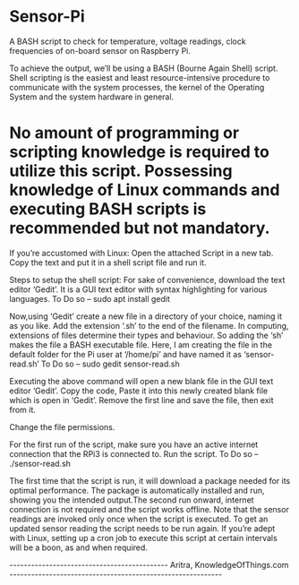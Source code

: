 # Sensor-Pi
A BASH script to check for temperature, voltage readings, clock frequencies of on-board sensor on Raspberry Pi.

To achieve the output, we’ll be using a BASH (Bourne Again Shell) script. Shell scripting is the easiest and least resource-intensive procedure to communicate with the system processes, the kernel of the Operating System and the system hardware in general.

# No amount of programming or scripting knowledge is required to utilize this script. Possessing knowledge of Linux commands and executing BASH scripts is recommended but not mandatory. #


If you’re accustomed with Linux:
Open the attached Script in a new tab. Copy the text and put it in a shell script file and run it.



Steps to setup the shell script:
For sake of convenience, download the text editor ‘Gedit’. It is a GUI text editor with syntax highlighting for various languages.
To Do so – sudo apt install gedit

Now,using ‘Gedit’ create a new file in a directory of your choice, naming it as you like. Add the extension ‘.sh’ to the end of the filename. In computing, extensions of files determine their types and behaviour. So adding the ‘sh’ makes the file a BASH executable file.
Here, I am creating the file in the default folder for the Pi user at ‘/home/pi’ and have named it as ‘sensor-read.sh’
To Do so – sudo gedit sensor-read.sh

Executing the above command will open a new blank file in the GUI text editor ‘Gedit’. Copy the code, Paste it into this newly created blank file which is open in ‘Gedit’. Remove the first line and save the file, then exit from it.

Change the file permissions.

For the first run of the script, make sure you have an active internet connection that the RPi3 is connected to. Run the script.
To Do so – ./sensor-read.sh


The first time that the script is run, it will download a package needed for its optimal performance. The package is automatically installed and run, showing you the intended output.The second run onward, internet connection is not required and the script works offline. Note that the sensor readings are invoked only once when the script is executed. To get an updated sensor reading the script needs to be run again. If you’re adept with Linux, setting up a cron job to execute this script at certain intervals will be a boon, as and when required.

-------------------------------------------- Aritra, KnowledgeOfThings.com -----------------------------------------------------------
